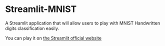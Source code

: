 # Streamlit-MNIST
A Streamlit application that will allow users to play with MNIST Handwritten digits classification easily.

You can play it on [the Streamlit official website](https://mnist-playground.streamlit.app/)
